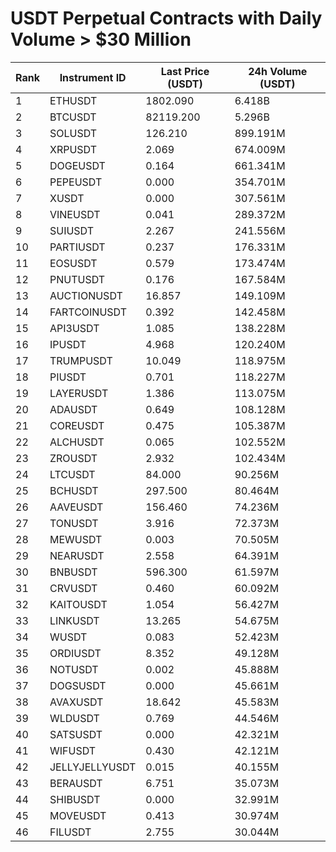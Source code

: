 # USDT Perpetual Contracts with Daily Volume > $30 Million

| Rank | Instrument ID | Last Price (USDT) | 24h Volume (USDT) |
|------|---------------|-------------------|-------------------|
| 1 | ETHUSDT | 1802.090 | 6.418B |
| 2 | BTCUSDT | 82119.200 | 5.296B |
| 3 | SOLUSDT | 126.210 | 899.191M |
| 4 | XRPUSDT | 2.069 | 674.009M |
| 5 | DOGEUSDT | 0.164 | 661.341M |
| 6 | PEPEUSDT | 0.000 | 354.701M |
| 7 | XUSDT | 0.000 | 307.561M |
| 8 | VINEUSDT | 0.041 | 289.372M |
| 9 | SUIUSDT | 2.267 | 241.556M |
| 10 | PARTIUSDT | 0.237 | 176.331M |
| 11 | EOSUSDT | 0.579 | 173.474M |
| 12 | PNUTUSDT | 0.176 | 167.584M |
| 13 | AUCTIONUSDT | 16.857 | 149.109M |
| 14 | FARTCOINUSDT | 0.392 | 142.458M |
| 15 | API3USDT | 1.085 | 138.228M |
| 16 | IPUSDT | 4.968 | 120.240M |
| 17 | TRUMPUSDT | 10.049 | 118.975M |
| 18 | PIUSDT | 0.701 | 118.227M |
| 19 | LAYERUSDT | 1.386 | 113.075M |
| 20 | ADAUSDT | 0.649 | 108.128M |
| 21 | COREUSDT | 0.475 | 105.387M |
| 22 | ALCHUSDT | 0.065 | 102.552M |
| 23 | ZROUSDT | 2.932 | 102.434M |
| 24 | LTCUSDT | 84.000 | 90.256M |
| 25 | BCHUSDT | 297.500 | 80.464M |
| 26 | AAVEUSDT | 156.460 | 74.236M |
| 27 | TONUSDT | 3.916 | 72.373M |
| 28 | MEWUSDT | 0.003 | 70.505M |
| 29 | NEARUSDT | 2.558 | 64.391M |
| 30 | BNBUSDT | 596.300 | 61.597M |
| 31 | CRVUSDT | 0.460 | 60.092M |
| 32 | KAITOUSDT | 1.054 | 56.427M |
| 33 | LINKUSDT | 13.265 | 54.675M |
| 34 | WUSDT | 0.083 | 52.423M |
| 35 | ORDIUSDT | 8.352 | 49.128M |
| 36 | NOTUSDT | 0.002 | 45.888M |
| 37 | DOGSUSDT | 0.000 | 45.661M |
| 38 | AVAXUSDT | 18.642 | 45.583M |
| 39 | WLDUSDT | 0.769 | 44.546M |
| 40 | SATSUSDT | 0.000 | 42.321M |
| 41 | WIFUSDT | 0.430 | 42.121M |
| 42 | JELLYJELLYUSDT | 0.015 | 40.155M |
| 43 | BERAUSDT | 6.751 | 35.073M |
| 44 | SHIBUSDT | 0.000 | 32.991M |
| 45 | MOVEUSDT | 0.413 | 30.974M |
| 46 | FILUSDT | 2.755 | 30.044M |
